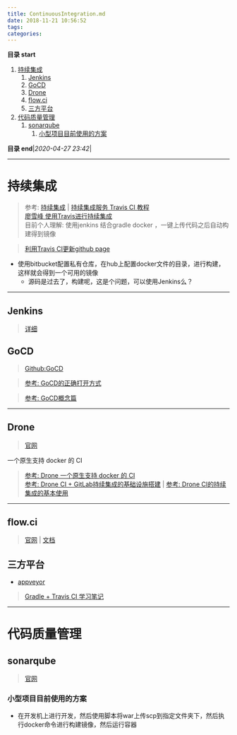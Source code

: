 ```yaml
---
title: ContinuousIntegration.md
date: 2018-11-21 10:56:52
tags: 
categories: 
---
```


**目录 start**

1. [持续集成](#持续集成)
    1. [Jenkins](#jenkins)
    1. [GoCD](#gocd)
    1. [Drone](#drone)
    1. [flow.ci](#flowci)
    1. [三方平台](#三方平台)
1. [代码质量管理](#代码质量管理)
    1. [sonarqube](#sonarqube)
        1. [小型项目目前使用的方案](#小型项目目前使用的方案)

**目录 end**|_2020-04-27 23:42_|
****************************************
# 持续集成
> 参考: [持续集成](http://www.ruanyifeng.com/blog/2015/09/continuous-integration.html) | [持续集成服务 Travis CI 教程](http://www.ruanyifeng.com/blog/2017/12/travis_ci_tutorial.html)  
> [廖雪峰 使用Travis进行持续集成](https://www.liaoxuefeng.com/article/0014631488240837e3633d3d180476cb684ba7c10fda6f6000)  
> 目前个人理解: 使用jenkins 结合gradle docker ，一键上传代码之后自动构建得到镜像

> [利用Travis CI更新github page](https://github.com/steveklabnik/automatically_update_github_pages_with_travis_example)
- 使用bitbucket配置私有仓库，在hub上配置docker文件的目录，进行构建，这样就会得到一个可用的镜像
    - 源码是过去了，构建呢，这是个问题，可以使用Jenkins么？

**************************
## Jenkins
> [详细](Jenkins.md)

## GoCD
> [Github:GoCD](https://github.com/GoCD) 

> [参考: GoCD的正确打开方式](https://insights.thoughtworks.cn/the-right-interpretation-of-gocd/)

> [参考: GoCD概念篇](http://www.cnblogs.com/elisun/p/7071536.html)
************************
## Drone 
> [官网](https://drone.io/)

一个原生支持 docker 的 CI

> [参考: Drone 一个原生支持 docker 的 CI](https://aisensiy.github.io/2017/08/04/drone-best-ci/)  
> [参考: Drone CI + GitLab持续集成的基础设施搭建](https://zmcdbp.com/drone-ci-gitlab-base-build/) | [参考: Drone CI的持续集成的基本使用](https://zmcdbp.com/drone-ci-basic-use/)

*******************
## flow.ci
> [官网](https://flow.ci/) | [文档](https://github.com/FlowCI/docs/blob/master/intro_base.md)


## 三方平台
- [appveyor](https://ci.appveyor.com/projects)

> [Gradle + Travis CI 学习笔记](https://upupming.site/2018/04/03/gradle-travis/#travis-ci)  

****************************
# 代码质量管理

## sonarqube
> [官网](https://www.sonarqube.org/)

### 小型项目目前使用的方案
- 在开发机上进行开发，然后使用脚本将war上传scp到指定文件夹下，然后执行docker命令进行构建镜像，然后运行容器
